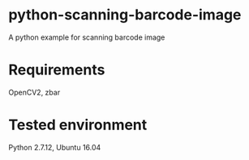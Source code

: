 # python-scanning-barcode-image
A python example for scanning barcode image

# Requirements

OpenCV2, zbar

# Tested environment

Python 2.7.12, Ubuntu 16.04
